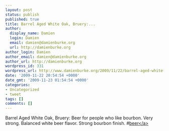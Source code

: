 ```yaml
---
layout: post
status: publish
published: true
title: Barrel Aged White Oak, Bruery:...
author:
  display_name: Damien
  login: Damien
  email: damien@damienburke.org
  url: http://damienburke.org
author_login: Damien
author_email: damien@damienburke.org
author_url: http://damienburke.org
wordpress_id: 331
wordpress_url: http://www.damienburke.org/2009/11/22/barrel-aged-white-oak-bruery/
date: '2009-11-22 20:54:54 +0000'
date_gmt: '2009-11-23 01:54:54 +0000'
categories:
- Uncategorized
- tweet
tags: []
comments: []
---
```

<p>Barrel Aged White Oak, Bruery: Beer for people who like bourbon. Very strong. Balanced white beer flavor. Strong bourbon finish. #<a href="http:&#47;&#47;search.twitter.com&#47;search?q=%23beer" class="aktt_hashtag">beer<&#47;a></p>
